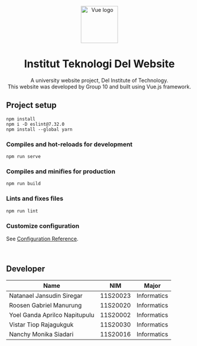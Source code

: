 <p align="center"><a href="https://vuejs.org" target="_blank" rel="noopener noreferrer"><img width="100" src="https://vuejs.org/images/logo.png" alt="Vue logo"></a></p>
<h1 align="center">Institut Teknologi Del Website</h1>
<p align="center">A university website project, Del Institute of Technology.<br>This website was developed by Group 10 and built using Vue.js framework.</p>
 
## Project setup
```
npm install
npm i -D eslint@7.32.0
npm install --global yarn
```

### Compiles and hot-reloads for development
```
npm run serve
```

### Compiles and minifies for production
```
npm run build
```

### Lints and fixes files
```
npm run lint
```

### Customize configuration
See [Configuration Reference](https://cli.vuejs.org/config/).

<br>

## Developer

| Name | NIM | Major |
| --- | --- | --- |
| Natanael Jansudin Siregar | 11S20023 | Informatics |
| Roosen Gabriel Manurung | 11S20020 | Informatics |
| Yoel Ganda Aprilco Napitupulu | 11S20002 | Informatics |
| Vistar Tiop Rajagukguk | 11S20030 | Informatics |
| Nanchy Monika Siadari | 11S20016 | Informatics |
